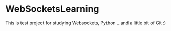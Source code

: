 # WebSocketsLearning
This is test project for studying Websockets, Python
...and a little bit of Git :)
